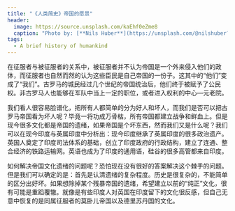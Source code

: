 ```yaml
---
title: "《人类简史》帝国的愿景"
header:
  image: https://source.unsplash.com/kaEhf0eZme8
  caption: "Photo by: [**Nils Huber**](https://unsplash.com/@nilshuber?photo=kaEhf0eZme8)"
tags:
  - A brief history of humankind
---
```

在征服者与被征服者的关系中，被征服者并不认为帝国是一个外来侵入他们的政体，而征服者也自然而然的认为这些臣民是自己帝国的一份子。这其中的“他们”变成了“我们”。古罗马的城民经过几个世纪的帝国统治后，他们终于被赋予了公民权。非古罗马人也能够在军队中当上一定的职位，或者进入权利的中心—元老院。

我们看人很容易脸谱化，把所有人都简单的分为好人和坏人，而我们是否可以把古罗马帝国看为坏人呢？毕竟一将功成万骨枯，所有帝国都建立战争和鲜血上。但是现今很多文化都是帝国的遗绪，如果帝国是个坏东西，然而我们又是什么呢？我们可以在现今印度与英属印度中分析出：现今印度继承了英属印度的很多政治遗产。英国人奠定了印度司法体系的基础，创立了印度政府的行政结构，建立了连通、整合经济的铁路运输网。英语也成为了印度的通用语，硅谷的很多高管都来自印度。

如何解决帝国文化遗绪的问题呢？恐怕现在没有很好的答案解决这个棘手的问题。但是我们可以确定的是：首先是认清遗绪的复杂程度。历史是很复杂的，不能简单的区分出好坏。如果想除掉某个残暴帝国的遗绪，希望建立以前的“纯正”文化，很有可能是重蹈覆辙。就像是有些印度人对英国在印度留下的文化很反感，但自己无意中恢复的是同属征服者的莫卧儿帝国以及德里苏丹国的文化。

